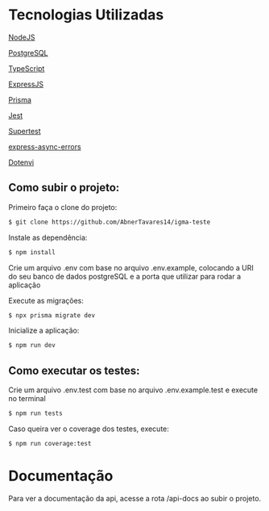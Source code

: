 # Tecnologias Utilizadas
[NodeJS](https://nodejs.org/en/)

[PostgreSQL](https://www.postgresql.org)

[TypeScript](https://www.typescriptlang.org)

[ExpressJS](https://expressjs.com/pt-br/)

[Prisma](https://www.prisma.io)

[Jest](https://jestjs.io/pt-BR/)

[Supertest](https://www.npmjs.com/package/supertest)

[express-async-errors](https://www.npmjs.com/package/express-async-errors)

[Dotenvi](https://www.npmjs.com/package/dotenv)

## Como subir o projeto:

Primeiro faça o clone do projeto:

```bash
$ git clone https://github.com/AbnerTavares14/igma-teste
```

Instale as dependência: 
```bash
$ npm install
```

Crie um arquivo .env com base no arquivo .env.example, colocando a URI do seu banco de dados postgreSQL e a porta que utilizar para rodar a aplicação

Execute as migrações:
```bash
$ npx prisma migrate dev
```

Inicialize a aplicação: 
```bash
$ npm run dev
```

## Como executar os testes:
Crie um arquivo .env.test com base no arquivo .env.example.test e execute no terminal
```bash
$ npm run tests
```
Caso queira ver o coverage dos testes, execute: 
```bash
$ npm run coverage:test
```

# Documentação
Para ver a documentação da api, acesse a rota /api-docs ao subir o projeto.